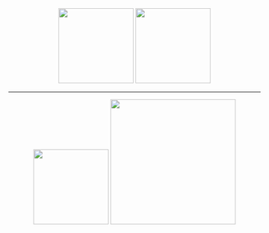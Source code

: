 <div align="center">

  <!-- Most Used Languages -->
  <img src="https://github-readme-stats.vercel.app/api/top-langs/?username=amirsaeedahmadi&layout=compact&theme=merko" height="150"/>
  
  <!-- GitHub Stats -->
  <img src="https://github-readme-stats.vercel.app/api?username=amirsaeedahmadi&show_icons=true&theme=merko" height="150"/>

</div>


---

<div align="center">

  <!-- Streak Stats -->
  <img src="https://streak-stats.demolab.com?user=amirsaeedahmadi&theme=merko" height="150"/>
  
  <!-- Contribution Graph -->
  <img src="https://github-readme-activity-graph.vercel.app/graph?username=amirsaeedahmadi&theme=github-compact&color=2ecc71&line=27ae60&point=1abc9c" height="250"/>

</div>
